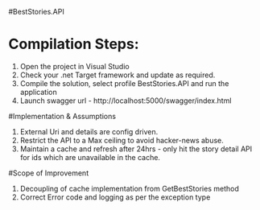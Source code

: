 #BestStories.API

# Compilation Steps:
1. Open the project in Visual Studio
2. Check your .net Target framework and update as required.
3. Compile the solution, select profile BestStories.API and run the application
4. Launch swagger url - http://localhost:5000/swagger/index.html


#Implementation & Assumptions
1. External Uri and details are config driven.
1. Restrict the API to a Max ceiling to avoid hacker-news abuse.
2. Maintain a cache and refresh after 24hrs - only hit the story detail API for ids which are unavailable in the cache. 

#Scope of Improvement 
1. Decoupling of cache implementation from GetBestStories method
2. Correct Error code and logging as per the exception type
